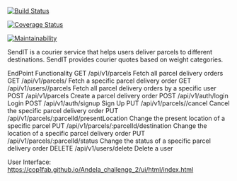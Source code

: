 [![Build Status](https://travis-ci.org/cop1fab/Andela_challenge_2.svg?branch=api)](https://travis-ci.org/cop1fab/Andela_challenge_2)

[![Coverage Status](https://coveralls.io/repos/github/cop1fab/Andela_challenge_2/badge.svg?branch=api)](https://coveralls.io/github/cop1fab/Andela_challenge_2?branch=api)

[![Maintainability](https://api.codeclimate.com/v1/badges/660bb1f30366afbdd0d5/maintainability)](https://codeclimate.com/github/cop1fab/Andela_challenge_2/maintainability)

SendIT is a courier service that helps users deliver parcels to different destinations. SendIT provides courier quotes based on weight categories.

EndPoint	Functionality
GET /api/v1/parcels	Fetch all parcel delivery orders
GET /api/v1/parcels/<parcelId>	Fetch a specific parcel delivery order
GET /api/v1/users/<userId>/parcels	Fetch all parcel delivery orders by a specific user
POST /api/v1/parcels	Create a parcel delivery order
POST /api/v1/auth/login	Login
POST /api/v1/auth/signup	Sign Up
PUT /api/v1/parcels/<parcelId>/cancel	Cancel the specific parcel delivery order
PUT /api/v1/parcels/:parcelId/presentLocation	Change the present location of a specific parcel
PUT /api/v1/parcels/:parcelId/destination	Change the location of a specific parcel delivery order
PUT /api/v1/parcels/:parcelId/status	Change the status of a specific parcel delivery order
DELETE /api/v1/users/delete	Delete a user

User Interface: https://cop1fab.github.io/Andela_challenge_2/ui/html/index.html
